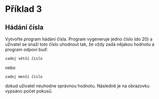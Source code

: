 # Příklad 3
## Hádání čísla

Vytvořte program hádání čísla. Program vygeneruje jedno číslo (do 20) a uživatel se snaží toto číslo uhodnout tak, že vždy zadá nějakou hodnotu a program odpoví buď:

`zadej větší číslo`

nebo

`zadej menší číslo`

dokud uživatel neuhodne správnou hodnotu. Následně je na obrazovku vypsáno počet pokusů.